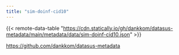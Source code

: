 ```yaml
---
title: "sim-doinf-cid10"
---
```


{{< remote-data-table "https://cdn.statically.io/gh/dankkom/datasus-metadata/main/metadata/data/sim-doinf-cid10.json" >}}

https://github.com/dankkom/datasus-metadata
